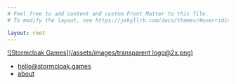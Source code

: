 ```yaml
---
# Feel free to add content and custom Front Matter to this file.
# To modify the layout, see https://jekyllrb.com/docs/themes/#overriding-theme-defaults

layout: root
---
```


[![Stormcloak Games](/assets/images/transparent logo@2x.png)](/about)

* [hello@stormcloak.games](mailto:hello@stormcloak.games)
* [about](/about)
